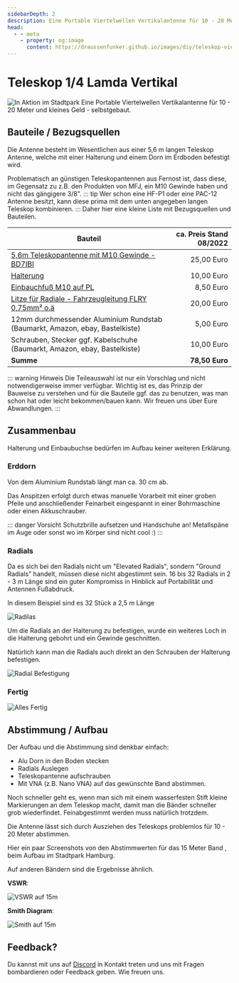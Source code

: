 ```yaml
---
sidebarDepth: 2
description: Eine Portable Viertelwellen Vertikalantenne für 10 - 20 Meter und kleines Geld - selbstgebaut
head:
  - - meta
    - property: og:image
      content: https://draussenfunker.github.io/images/diy/teleskop-viertelwellen-vertical/action-shot-stadpark.jpeg
---
```


# Teleskop 1/4 Lamda Vertikal

![In Aktion im Stadtpark](/images/diy/teleskop-viertelwellen-vertical/action-shot-stadpark.jpeg)
Eine Portable Viertelwellen Vertikalantenne für 10 - 20 Meter und kleines Geld - selbstgebaut.

## Bauteile / Bezugsquellen

Die Antenne besteht im Wesentlichen aus einer 5,6 m langen Teleskop Antenne, welche mit einer Halterung und einem Dorn im Erdboden befestigt wird.

Problematisch an günstigen Teleskopantennen aus Fernost ist, dass diese, im Gegensatz zu z.B. den Produkten von MFJ, ein M10 Gewinde haben und nicht das gängigere 3/8".
::: tip
Wer schon eine HF-P1 oder eine PAC-12 Antenne besitzt, kann diese prima mit dem unten angegeben langen Teleskop kombinieren. 
:::
Daher hier eine kleine Liste mit Bezugsquellen und Bauteilen.

| Bauteil       | ca. Preis Stand 08/2022     |
| ------------- | -----:|
| [5,6m Teleskopantenne mit M10 Gewinde - BD7IBI](https://de.aliexpress.com/item/1005004139955542.html)   | 25,00 Euro |
| [Halterung](https://smile.amazon.de/Albrecht-Antennenhalterung-3-8-6197-Silber/dp/B002VASO5U/)     |    10,00 Euro |
| [Einbauchfuß M10 auf PL](https://difona.de/amateurfunk/geraetezubehoer/ersatzteile/1880/einschraub-pl-auf-m-10-fuer-hfp-1) | 8,50 Euro |
| [Litze für Radiale - Fahrzeugleitung FLRY 0,75mm² o.ä](https://www.ebay.de/itm/403789483361)| 20,00 Euro |
| 12mm durchmessender Aluminium Rundstab (Baumarkt, Amazon, ebay, Bastelkiste)| 5,00 Euro |
| Schrauben, Stecker ggf. Kabelschuhe  (Baumarkt, Amazon, ebay, Bastelkiste)| 10,00 Euro|
|**Summe**| **78,50 Euro**

::: warning Hinweis 
Die Teileauswahl ist nur ein Vorschlag und nicht notwendigerweise immer verfügbar. 
Wichtig ist es, das Prinzip der Bauweise zu verstehen und für die Bauteile ggf. das zu benutzen, was man schon hat oder leicht bekommen/bauen kann.
Wir freuen uns über Eure Abwandlungen. 
:::


## Zusammenbau

Halterung und Einbaubuchse bedürfen im Aufbau keiner weiteren Erklärung.

### Erddorn     

Von dem Aluminium Rundstab längt man ca. 30 cm ab. 

Das Anspitzen erfolgt durch etwas manuelle Vorarbeit mit einer groben Pfeile und anschließender Feinarbeit eingespannt in einer Bohrmaschine oder einen Akkuschrauber.

::: danger Vorsicht
Schutzbrille aufsetzen und Handschuhe an! Metallspäne im Auge oder sonst wo im Körper sind nicht cool :) 
:::

### Radials

Da es sich bei den Radials nicht um "Elevated Radials", sondern "Ground Radials" handelt, müssen diese nicht abgestimmt sein.
16 bis 32 Radials in 2 - 3 m Länge sind ein guter Kompromiss in Hinblick auf Portabilität und Antennen Fußabdruck.

In diesem Beispiel sind es 32 Stück a 2,5 m Länge

![Radilas](/images/diy/teleskop-viertelwellen-vertical/radials.jpg)

Um die Radials an der Halterung zu befestigen, wurde ein weiteres Loch in die Halterung gebohrt und ein Gewinde geschnitten.

Natürlich kann man die Radials auch direkt an den Schrauben der Halterung befestigen.

![Radial Befestigung](/images/diy/teleskop-viertelwellen-vertical/radial-mount-closeup.jpg)

### Fertig

![Alles Fertig](/images/diy/teleskop-viertelwellen-vertical/collapsed.jpg)

## Abstimmung / Aufbau

Der Aufbau und die Abstimmung sind denkbar einfach:

- Alu Dorn in den Boden stecken
- Radials Auslegen
- Teleskopantenne aufschrauben
- Mit VNA (z.B. Nano VNA) auf das gewünschte Band abstimmen.

Noch schneller geht es, wenn man sich mit einem wasserfesten Stift kleine Markierungen an dem Teleskop macht, damit man die Bänder schneller grob wiederfindet.
Feinabgestimmt werden muss natürlich trotzdem.

Die Antenne lässt sich durch Ausziehen des Teleskops problemlos für 10 - 20 Meter abstimmen.

Hier ein paar Screenshots von den Abstimmwerten für das 15 Meter Band , beim Aufbau im Stadtpark Hamburg.

Auf anderen Bändern sind die Ergebnisse ähnlich.

**VSWR**:

![VSWR auf 15m](/images/diy/teleskop-viertelwellen-vertical/swr-15m-band-cropped.jpg)

**Smith Diagram**:

![Smith auf 15m](/images/diy/teleskop-viertelwellen-vertical/smith-15m-band-cropped.jpg)

## Feedback?

Du kannst mit uns auf [Discord](https://discord.gg/B6BkdcTQ87) in Kontakt treten und uns mit Fragen bombardieren oder Feedback geben. Wie freuen uns.
